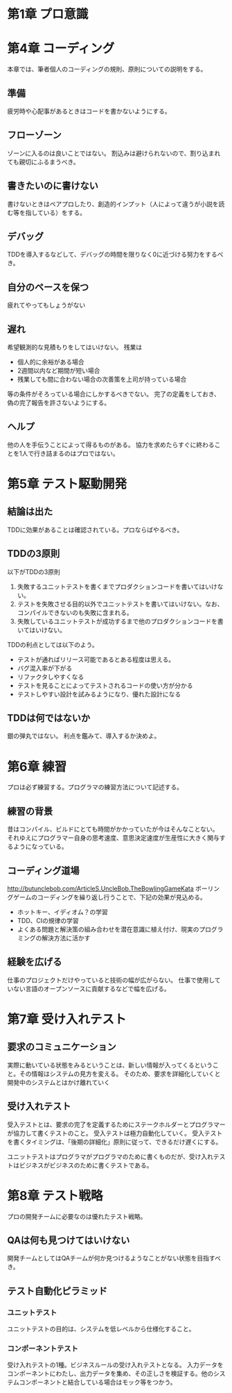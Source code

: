# 第1章 プロ意識

## 

# 第4章 コーディング

本章では、筆者個人のコーディングの規則、原則についての説明をする。

## 準備

疲労時や心配事があるときはコードを書かないようにする。

## フローゾーン

ゾーンに入るのは良いことではない。
割込みは避けられないので、割り込まれても親切にふるまうべき。

## 書きたいのに書けない

書けないときはペアプロしたり、創造的インプット（人によって違うが小説を読む等を指している）をする。

## デバッグ

TDDを導入するなどして、デバッグの時間を限りなく0に近づける努力をするべき。

## 自分のペースを保つ

疲れてやってもしょうがない

## 遅れ

希望観測的な見積もりをしてはいけない。
残業は

* 個人的に余裕がある場合
* 2週間以内など期間が短い場合
* 残業しても間に合わない場合の次善策を上司が持っている場合

等の条件がそろっている場合にしかするべきでない。
完了の定義をしておき、偽の完了報告を許さないようにする。

## ヘルプ

他の人を手伝うことによって得るものがある。
協力を求めたらすぐに終わることを1人で行き詰まるのはプロではない。

# 第5章 テスト駆動開発

## 結論は出た

TDDに効果があることは確認されている。プロならばやるべき。

## TDDの3原則

以下がTDDの3原則
1. 失敗するユニットテストを書くまでプロダクションコードを書いてはいけない。
1. テストを失敗させる目的以外でユニットテストを書いてはいけない。なお、コンパイルできないのも失敗に含まれる。
1. 失敗しているユニットテストが成功するまで他のプロダクションコードを書いてはいけない。
 
TDDの利点としては以下のよう。
* テストが通ればリリース可能であるとある程度は思える。
* バグ混入率が下がる
* リファクタしやすくなる
* テストを見ることによってテストされるコードの使い方が分かる
* テストしやすい設計を試みるようになり、優れた設計になる

## TDDは何ではないか

銀の弾丸ではない。
利点を鑑みて、導入するか決めよ。

# 第6章 練習

プロは必ず練習する。プログラマの練習方法について記述する。

## 練習の背景

昔はコンパイル、ビルドにとても時間がかかっていたが今はそんなことない。
それゆえにプログラマー自身の思考速度、意思決定速度が生産性に大きく関与するようになっている。

## コーディング道場

http://butunclebob.com/ArticleS.UncleBob.TheBowlingGameKata
ボーリングゲームのコーディングを繰り返し行うことで、下記の効果が見込める。

* ホットキー、イディオム？の学習
* TDD、CIの規律の学習
* よくある問題と解決策の組み合わせを潜在意識に植え付け、現実のプログラミングの解決方法に活かす

## 経験を広げる

仕事のプロジェクトだけやっていると技術の幅が広がらない。
仕事で使用していない言語のオープンソースに貢献するなどで幅を広げる。


# 第7章 受け入れテスト

## 要求のコミュニケーション

実際に動いている状態をみるということは、新しい情報が入ってくるということ。その情報はシステムの見方を変える。
そのため、要求を詳細化していくと開発中のシステムとはかけ離れていく

## 受け入れテスト

受入テストとは、要求の完了を定義するためにステークホルダーとプログラマーが協力して書くテストのこと。
受入テストは極力自動化していく。
受入テストを書くタイミングは、「後期の詳細化」原則に従って、できるだけ遅くにする。

ユニットテストはプログラマがプログラマのために書くものだが、受け入れテストはビジネスがビジネスのために書くテストである。


# 第8章 テスト戦略

プロの開発チームに必要なのは優れたテスト戦略。

## QAは何も見つけてはいけない

開発チームとしてはQAチームが何か見つけるようなことがない状態を目指すべき。

## テスト自動化ピラミッド

### ユニットテスト

ユニットテストの目的は、システムを低レベルから仕様化すること。

### コンポーネントテスト

受け入れテストの1種。ビジネスルールの受け入れテストとなる。
入力データをコンポーネントにわたし、出力データを集め、その正しさを検証する。他のシステムコンポーネントと結合している場合はモック等をつかう。


